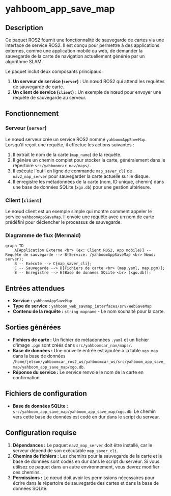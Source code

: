 # yahboom_app_save_map

## Description

Ce paquet ROS2 fournit une fonctionnalité de sauvegarde de cartes via une interface de service ROS2. Il est conçu pour permettre à des applications externes, comme une application mobile ou web, de demander la sauvegarde de la carte de navigation actuellement générée par un algorithme SLAM.

Le paquet inclut deux composants principaux :
1.  **Un serveur de service (`server`)** : Un nœud ROS2 qui attend les requêtes de sauvegarde de carte.
2.  **Un client de service (`client`)** : Un exemple de nœud pour envoyer une requête de sauvegarde au serveur.

## Fonctionnement

### Serveur (`server`)

Le nœud serveur crée un service ROS2 nommé `yahboomAppSaveMap`. Lorsqu'il reçoit une requête, il effectue les actions suivantes :
1.  Il extrait le nom de la carte (`map_name`) de la requête.
2.  Il génère un chemin complet pour stocker la carte, généralement dans le répertoire `src/yahboomcar_nav/maps/`.
3.  Il exécute l'outil en ligne de commande `map_saver_cli` de `nav2_map_server` pour sauvegarder la carte actuelle sur le disque.
4.  Il enregistre les métadonnées de la carte (nom, ID unique, chemin) dans une base de données SQLite (`xgo.db`) pour une gestion ultérieure.

### Client (`client`)

Le nœud client est un exemple simple qui montre comment appeler le service `yahboomAppSaveMap`. Il envoie une requête avec un nom de carte prédéfini pour déclencher le processus de sauvegarde.

### Diagramme de flux (Mermaid)

```mermaid
graph TD
    A[Application Externe <br> (ex: Client ROS2, App mobile)] -- Requête de sauvegarde --> B(Service: /yahboomAppSaveMap <br> Nœud: server);
    B -- Exécute --> C{map_saver_cli};
    C -- Sauvegarde --> D[Fichiers de carte <br> (map.yaml, map.pgm)];
    B -- Enregistre --> E[Base de données SQLite <br> (xgo.db)];
```

## Entrées attendues

-   **Service :** `yahboomAppSaveMap`
-   **Type de service :** `yahboom_web_savmap_interfaces/srv/WebSaveMap`
-   **Contenu de la requête :** `string mapname` - Le nom souhaité pour la carte.

## Sorties générées

-   **Fichiers de carte :** Un fichier de métadonnées `.yaml` et un fichier d'image `.pgm` sont créés dans `src/yahboomcar_nav/maps/`.
-   **Base de données :** Une nouvelle entrée est ajoutée à la table `xgo_map` dans la base de données `/home/jetson/yahboomcar_ros2_ws/yahboomcar_ws/src/yahboom_app_save_map/yahboom_app_save_map/xgo.db`.
-   **Réponse du service :** Le service renvoie le nom de la carte en confirmation.

## Fichiers de configuration

-   **Base de données SQLite :** `src/yahboom_app_save_map/yahboom_app_save_map/xgo.db`. Le chemin vers cette base de données est codé en dur dans le script du serveur.

## Configuration requise

1.  **Dépendances :** Le paquet `nav2_map_server` doit être installé, car le serveur dépend de son exécutable `map_saver_cli`.
2.  **Chemins de fichiers :** Les chemins pour la sauvegarde de la carte et la base de données sont codés en dur dans le script du serveur. Si vous utilisez ce paquet dans un autre environnement, vous devrez modifier ces chemins.
3.  **Permissions :** Le nœud doit avoir les permissions nécessaires pour écrire dans le répertoire de sauvegarde des cartes et dans la base de données SQLite.
